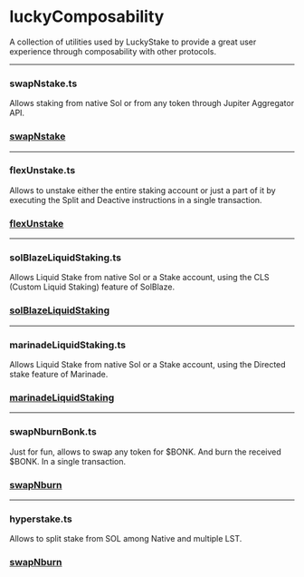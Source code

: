 # luckyComposability

A collection of utilities used by LuckyStake to provide a great user experience through composability with other protocols.
_____
### swapNstake.ts
Allows staking from native Sol or from any token through Jupiter Aggregator API.
### [swapNstake](https://luckystake.xyz/stake)
_____

### flexUnstake.ts
Allows to unstake either the entire staking account or just a part of it by executing the Split and Deactive instructions in a single transaction.
### [flexUnstake](https://luckystake.xyz/stake)
_____

### solBlazeLiquidStaking.ts
Allows Liquid Stake from native Sol or a Stake account, using the CLS (Custom Liquid Staking) feature of SolBlaze.
### [solBlazeLiquidStaking](https://luckystake.xyz/liquid-staking-bsol)
_____

### marinadeLiquidStaking.ts
Allows Liquid Stake from native Sol or a Stake account, using the Directed stake feature of Marinade.
### [marinadeLiquidStaking](https://luckystake.xyz/liquid-staking-msol)
_____
### swapNburnBonk.ts
Just for fun, allows to swap any token for $BONK. And burn the received $BONK. In a single transaction.
### [swapNburn](https://luckystake.xyz/swapnburn)
_____
### hyperstake.ts
Allows to split stake from SOL among Native and multiple LST.
### [swapNburn](https://luckystake.xyz/swapnburn)




